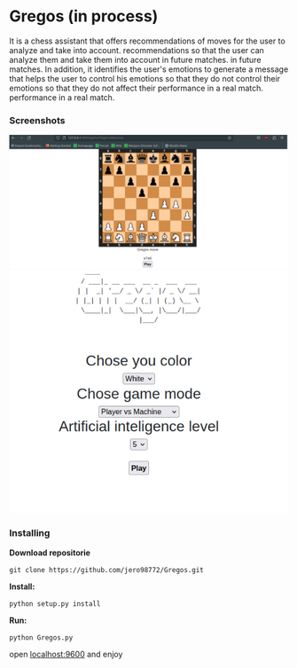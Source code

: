 # Gregos (in process)

It is a chess assistant that offers recommendations of moves for the user to analyze and take into account.
recommendations so that the user can analyze them and take them into account in future matches.
in future matches. In addition, it identifies the user's emotions
to generate a message that helps the user to control his emotions so that they do not
control their emotions so that they do not affect their performance in a real match.
performance in a real match.


### Screenshots
![1](https://github.com/jero98772/Gregos/blob/main/docs/screenshots/1.png)
![2](https://github.com/jero98772/Gregos/blob/main/docs/screenshots/2.png)
### Installing
**Download repositorie**

    git clone https://github.com/jero98772/Gregos.git

**Install:**

    python setup.py install

**Run:**  
    
    python Gregos.py

open [localhost:9600](localhost:9600) and enjoy
